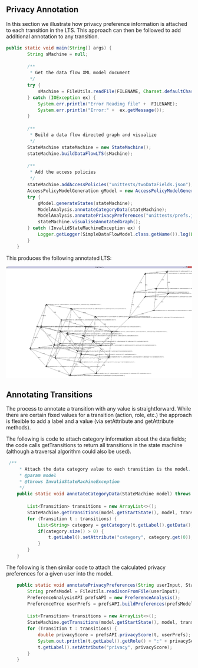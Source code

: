 ## Privacy Annotation
In this section we illustrate how privacy preference information is attached
to each transition in the LTS. This approach can then be followed to add
additional annotation to any transition.

```java
public static void main(String[] args) {
        String sMachine = null;

        /**
         * Get the data flow XML model document
         */
        try {
            sMachine = FileUtils.readFile(FILENAME, Charset.defaultCharset());
        } catch (IOException ex) {
            System.err.println("Error Reading file" +  FILENAME);
            System.err.println("Error:" +  ex.getMessage());
        }

        /**
         * Build a data flow directed graph and visualize
         */
        StateMachine stateMachine = new StateMachine();
        stateMachine.buildDataFlowLTS(sMachine);

        /**
         * Add the access policies
         */
        stateMachine.addAccessPolicies("unittests/twoDataFields.json");
        AccessPolicyModelGeneration gModel = new AccessPolicyModelGeneration();
        try {
            gModel.generateStates(stateMachine);
            ModelAnalysis.annotateCategoryData(stateMachine);
            ModelAnalysis.annotatePrivacyPreferences("unittests/prefs.json", stateMachine);
            stateMachine.visualiseAnnotatedGraph();
        } catch (InvalidStateMachineException ex) {
            Logger.getLogger(SimpleDataFlowModel.class.getName()).log(Level.SEVERE, null, ex);
        }
    }
```

This produces the following annotated LTS:

![Data flow visualisation output][viz3] 

## Annotating Transitions
The process to annotate a transition with any value is straightforward. While
there are certain fixed values for a transition (action, role, etc.) the approach is 
flexible to add a label and a value (via setAttribute and getAttribute methods).

The following is code to attach category information about the data fields; the code
calls getTransitions to return all transitions in the state machine (although
a traversal algorithm could also be used).

```java
 /**
     * Attach the data category value to each transition is the model.
     * @param model
     * @throws InvalidStateMachineException
     */
    public static void annotateCategoryData(StateMachine model) throws InvalidStateMachineException {

        List<Transition> transitions = new ArrayList<>();
        StateMachine.getTransitions(model.getStartState(), model, transitions);
        for (Transition t : transitions) {
            List<String> category = getCategory(t.getLabel().getData(), model);
            if(category.size() > 0) {
                t.getLabel().setAttribute("category", category.get(0));
            }
        }
    }
```

The following is then similar code to attach the calculated privacy preferences
for a given user into the model.

```java
    public static void annotatePrivacyPreferences(String userInput, StateMachine model) throws InvalidStateMachineException {
        String prefsModel = FileUtils.readJsonFromFile(userInput);
        PreferenceAnalysisAPI prefsAPI = new PreferenceAnalysis();
        PreferenceTree userPrefs = prefsAPI.buildPreferences(prefsModel);

        List<Transition> transitions = new ArrayList<>();
        StateMachine.getTransitions(model.getStartState(), model, transitions);
        for (Transition t : transitions) {
            double privacyScore = prefsAPI.privacyScore(t, userPrefs);
            System.out.println(t.getLabel().getRole() + ":" + privacyScore);
            t.getLabel().setAttribute("privacy", privacyScore);
        }
    }
```
[viz3]: src/main/resources/images/visual3.png "Data flow visualisation"